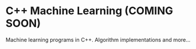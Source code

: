 # C++ Machine Learning (COMING SOON)
Machine learning programs in C++. Algorithm implementations and more... 
